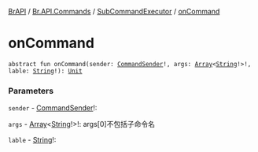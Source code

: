 [BrAPI](../../index.md) / [Br.API.Commands](../index.md) / [SubCommandExecutor](index.md) / [onCommand](./on-command.md)

# onCommand

`abstract fun onCommand(sender: `[`CommandSender`](https://hub.spigotmc.org/javadocs/spigot/org/bukkit/command/CommandSender.html)`!, args: `[`Array`](https://kotlinlang.org/api/latest/jvm/stdlib/kotlin/-array/index.html)`<`[`String`](https://kotlinlang.org/api/latest/jvm/stdlib/kotlin/-string/index.html)`!>!, lable: `[`String`](https://kotlinlang.org/api/latest/jvm/stdlib/kotlin/-string/index.html)`!): `[`Unit`](https://kotlinlang.org/api/latest/jvm/stdlib/kotlin/-unit/index.html)

### Parameters

`sender` - [CommandSender](https://hub.spigotmc.org/javadocs/spigot/org/bukkit/command/CommandSender.html)!:

`args` - [Array](https://kotlinlang.org/api/latest/jvm/stdlib/kotlin/-array/index.html)&lt;[String](https://kotlinlang.org/api/latest/jvm/stdlib/kotlin/-string/index.html)!&gt;!: args[0]不包括子命令名

`lable` - [String](https://kotlinlang.org/api/latest/jvm/stdlib/kotlin/-string/index.html)!: 
